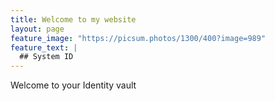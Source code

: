 ```yaml
---
title: Welcome to my website
layout: page
feature_image: "https://picsum.photos/1300/400?image=989"
feature_text: |
  ## System ID
---
```


Welcome to your Identity vault
